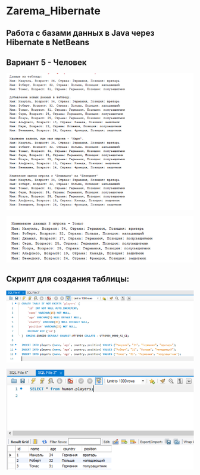 # Zarema_Hibernate
## Работа с базами данных в Java через Hibernate в NetBeans
## Вариант 5 - Человек
![Снимок](https://github.com/zzoasis/Zarema_Hibernate/blob/master/Снимок6.PNG)

![Снимок1](https://github.com/zzoasis/Zarema_Hibernate/blob/master/Снимок3.PNG)

 ## Скрипт для создания таблицы:

![Снимок2](https://github.com/zzoasis/Zarema_Hibernate/blob/master/Снимок4.PNG)

![Снимок3](https://github.com/zzoasis/Zarema_Hibernate/blob/master/Снимок5.PNG)
 
